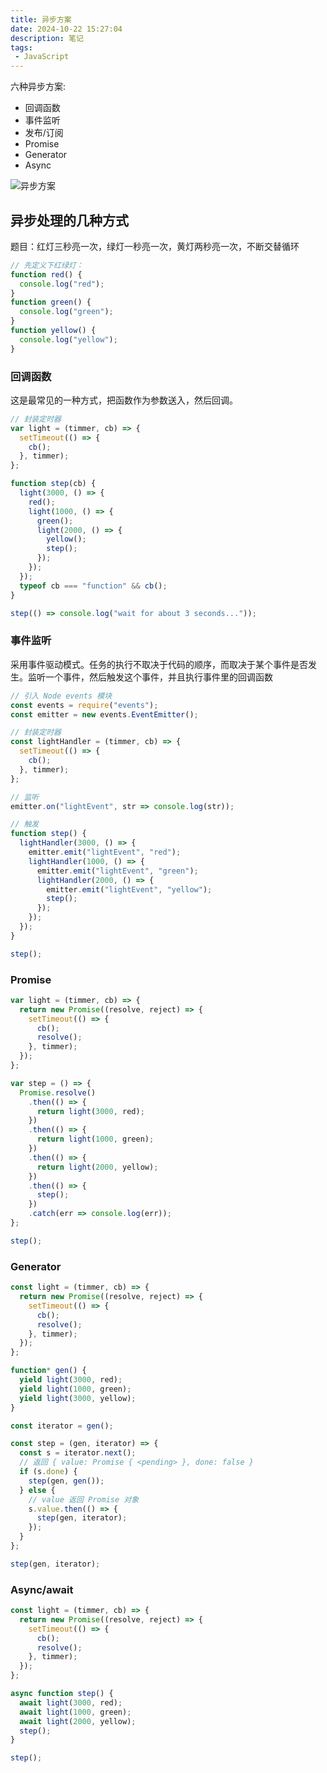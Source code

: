 ```yaml
---
title: 异步方案
date: 2024-10-22 15:27:04
description: 笔记
tags:
 - JavaScript
---
```


六种异步方案:

- 回调函数
- 事件监听
- 发布/订阅
- Promise
- Generator
- Async

![异步方案](https://jonny-wei.github.io/blog/images/javascript/%E5%BC%82%E6%AD%A5%E6%96%B9%E6%A1%88.png)

## 异步处理的几种方式

题目：红灯三秒亮一次，绿灯一秒亮一次，黄灯两秒亮一次，不断交替循环

```js
// 先定义下红绿灯：
function red() {
  console.log("red");
}
function green() {
  console.log("green");
}
function yellow() {
  console.log("yellow");
}
```

### 回调函数

这是最常见的一种方式，把函数作为参数送入，然后回调。

```js
// 封装定时器
var light = (timmer, cb) => {
  setTimeout(() => {
    cb();
  }, timmer);
};

function step(cb) {
  light(3000, () => {
    red();
    light(1000, () => {
      green();
      light(2000, () => {
        yellow();
        step();
      });
    });
  });
  typeof cb === "function" && cb();
}

step(() => console.log("wait for about 3 seconds..."));
```

### 事件监听

采用事件驱动模式。任务的执行不取决于代码的顺序，而取决于某个事件是否发生。监听一个事件，然后触发这个事件，并且执行事件里的回调函数

```js
// 引入 Node events 模块
const events = require("events");
const emitter = new events.EventEmitter();

// 封装定时器
const lightHandler = (timmer, cb) => {
  setTimeout(() => {
    cb();
  }, timmer);
};

// 监听
emitter.on("lightEvent", str => console.log(str));

// 触发
function step() {
  lightHandler(3000, () => {
    emitter.emit("lightEvent", "red");
    lightHandler(1000, () => {
      emitter.emit("lightEvent", "green");
      lightHandler(2000, () => {
        emitter.emit("lightEvent", "yellow");
        step();
      });
    });
  });
}

step();
```

### Promise

```js
var light = (timmer, cb) => {
  return new Promise((resolve, reject) => {
    setTimeout(() => {
      cb();
      resolve();
    }, timmer);
  });
};

var step = () => {
  Promise.resolve()
    .then(() => {
      return light(3000, red);
    })
    .then(() => {
      return light(1000, green);
    })
    .then(() => {
      return light(2000, yellow);
    })
    .then(() => {
      step();
    })
    .catch(err => console.log(err));
};

step();
```

### Generator

```js
const light = (timmer, cb) => {
  return new Promise((resolve, reject) => {
    setTimeout(() => {
      cb();
      resolve();
    }, timmer);
  });
};

function* gen() {
  yield light(3000, red);
  yield light(1000, green);
  yield light(3000, yellow);
}

const iterator = gen();

const step = (gen, iterator) => {
  const s = iterator.next();
  // 返回 { value: Promise { <pending> }, done: false }
  if (s.done) {
    step(gen, gen());
  } else {
    // value 返回 Promise 对象
    s.value.then(() => {
      step(gen, iterator);
    });
  }
};

step(gen, iterator);
```

### Async/await

```js
const light = (timmer, cb) => {
  return new Promise((resolve, reject) => {
    setTimeout(() => {
      cb();
      resolve();
    }, timmer);
  });
};

async function step() {
  await light(3000, red);
  await light(1000, green);
  await light(2000, yellow);
  step();
}

step();
```